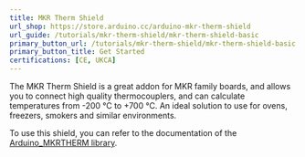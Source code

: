 ```yaml
---
title: MKR Therm Shield
url_shop: https://store.arduino.cc/arduino-mkr-therm-shield
url_guide: /tutorials/mkr-therm-shield/mkr-therm-shield-basic
primary_button_url: /tutorials/mkr-therm-shield/mkr-therm-shield-basic
primary_button_title: Get Started
certifications: [CE, UKCA]
---
```


The MKR Therm Shield is a great addon for MKR family boards, and allows you to connect high quality thermocouplers, and can calculate temperatures from -200 °C to +700 °C. An ideal solution to use for ovens, freezers, smokers and similar environments.

To use this shield, you can refer to the documentation of the [Arduino_MKRTHERM library](https://www.arduino.cc/reference/en/libraries/arduino_mkrtherm/).
